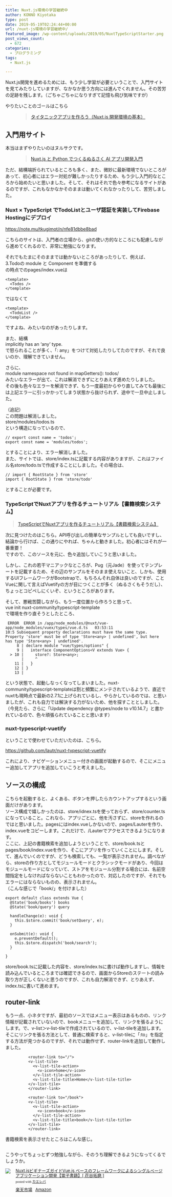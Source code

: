 ```yaml
---
title: Nuxt.js環境の学習継続中
author: KONNO Kiyotaka
type: post
date: 2019-05-19T02:24:44+00:00
url: /nuxt-js環境の学習継続中/
featured_image: /wp-content/uploads/2019/05/NuxtTypeScriptStarter.png
post_views_count:
  - 672
categories:
  - プログラミング
tags:
  - Nuxt.js

---
```

Nuxt.js開発を進めるためには、もう少し学習が必要ということで、入門サイトを見てみたりしていますが、なかなか思う方向には進んでくれません。その苦労の足跡を残します。（ごちゃごちゃになりすぎて記憶も飛び気味ですが）

やりたいことのゴールはこちら<figure class="wp-block-embed-wordpress wp-block-embed is-type-wp-embed is-provider-programmers-office">

<div class="wp-block-embed__wrapper">
  <blockquote class="wp-embedded-content" data-secret="INQ8ptDFlT">
    <a href="https://www.programmers-office.ml/%e3%82%bf%e3%82%a4%e3%82%bf%e3%83%8b%e3%83%83%e3%82%af%e3%82%a2%e3%83%97%e3%83%aa%e3%82%92%e4%bd%9c%e3%82%8d%e3%81%86%ef%bc%88nuxt-js-%e9%96%8b%e7%99%ba%e7%92%b0%e5%a2%83%e3%81%ae%e5%9f%ba%e6%9c%ac/">タイタニックアプリを作ろう（Nuxt.js 開発環境の基本）</a>
  </blockquote>
</div></figure> 

## 入門用サイト

本当はまずやりたいのはヌルサクです。<figure class="wp-block-embed-wordpress wp-block-embed is-type-wp-embed is-provider-programmers-office">

<div class="wp-block-embed__wrapper">
  <blockquote class="wp-embedded-content" data-secret="fzeg0Ood6J">
    <a href="https://www.programmers-office.ml/nuxt-js-%e3%81%a8-python-%e3%81%a6%e3%82%99%e3%81%a4%e3%81%8f%e3%82%8b%e3%81%ac%e3%82%8b%e3%81%95%e3%81%8f-ai-%e3%82%a2%e3%83%95%e3%82%9a%e3%83%aa%e9%96%8b%e7%99%ba%e5%85%a5%e9%96%80/">Nuxt.js と Python でつくるぬるさく AI アプリ開発入門</a>
  </blockquote>
</div></figure> 

ただ、結構端折られているところも多く、また、微妙に最新環境でないところがあって、初心者にはエラー対処が難しかったりするため、もう少し入門的なところから始めたいと思いました。そして、それはそれで色々参考になるサイトがあるのですが、これもなかなかそのままは動いてくれなかったりして、苦労しました。

### Nuxt × TypeScript でTodoListとユーザ認証を実装してFirebase Hostingにデプロイ

<a rel="noreferrer noopener" aria-label=" (opens in a new tab)" href="https://note.mu/tkugimot/n/nfe81dbbe8bad" target="_blank">https://note.mu/tkugimot/n/nfe81dbbe8bad</a>

こちらのサイトは、入門者の立場から、gitの使い方的なところにも配慮しながら進めてくれるので、非常に勉強になります。

それでもたまにそのままでは動かないところがあったりして、例えば、  
3.Todoの module と Component を準備する  
の時点でのpages/index.vueは

<pre class="wp-block-code"><code>&lt;template>
  &lt;Todos />
&lt;/template></code></pre>

ではなくて

<pre class="wp-block-code"><code>&lt;template>
  &lt;TodoList />
&lt;/template></code></pre>

ですよね、みたいなのがあったりします。

また、結構  
implicitly has an &#8216;any&#8217; type.  
で怒られることが多く、「: any」をつけて対処したりしてたのですが、それで良いのか、理解できていません。

さらに、  
module namespace not found in mapGetters(): todos/  
みたいなエラーが出て、これは解消できずにとりあえず進めたりしました。  
その後も色々なエラーを解消できず、もう一度最初からやり直してみても最後には上記エラーに引っかかってしまう状態から抜けられず、途中で一旦中止しました。

（追記）  
この問題は解消しました。  
store/modules/todos.ts  
という構造になっているので、

<pre class="wp-block-code"><code>// export const name = 'todos';
export const name = 'modules/todos';</code></pre>

とすることにより、エラー解消しました。  
また、サイトでは、store/index.tsに記載する内容がありますが、これはファイル名store/todo.tsで作成することにしました。その場合は、

<pre class="wp-block-code"><code>// import { RootState } from 'store'
import { RootState } from 'store/todo'</code></pre>

とすることが必要です。



### TypeScriptでNuxtアプリを作るチュートリアル【書籍検索システム】<figure class="wp-block-embed-wordpress wp-block-embed is-type-wp-embed is-provider-windii">

<div class="wp-block-embed__wrapper">
  <blockquote class="wp-embedded-content" data-secret="FlruvTbt13">
    <a href="https://windii.jp/frontend/nuxt/typescript-book-search-tutorial">TypeScriptでNuxtアプリを作るチュートリアル【書籍検索システム】</a>
  </blockquote>
</div></figure> 

次に見つけたのはこちら。API呼び出しの簡単なサンプルとしても良いですし、結論から行けば、この通りにやれば、ちゃんと動きました。初心者にはそれが一番重要！  
ですので、このソースを元に、色々追加していこうと思いました。

しかし、これの若干マニアックなところが、Pug（元Jade）を使ってテンプレートを記載するため、その辺のサンプルをそのまま使えないこと、しかも、使用するUIフレームワークがBootstrapで、もちろんそれ自体は良いのですが、ことVueに関して言えばVuetifyの方が目につくことが多く（ぬるさくもそうだし）、ちょっとコピペしにくいぞ、というところがあります。

そして、悪戦苦闘しながら、もう一度位置から作ろうと思って、  
vue init nuxt-community/typescript-template  
で環境を作り直そうとしたところ、

<pre class="wp-block-code"><code> ERROR  ERROR in /app/node_modules/@nuxt/vue-app/node_modules/vuex/types/vue.d.ts   03:53:11
10:5 Subsequent property declarations must have the same type.  Property 'store' must be of type 'Store&lt;any> | undefined', but here has type 'Store&lt;any> | undefined'.
     8 | declare module "vue/types/options" {
     9 |   interface ComponentOptions&lt;V extends Vue> {
  > 10 |     store?: Store&lt;any>;
       |     ^
    11 |   }
    12 | }
    13 | 
</code></pre>

という状態で、起動しなっくなってしまいました。nuxt-community/typescript-templateは割と頻繁にメンテされているようで、直近でnuxtも現時点で最新の2.7.1に上げられているし、やらかしているのでは、と思いましたが、これも自力では解決する力がないため、他を探すこととしました。（今見たら、さらに「Update dependency @types/node to v10.14.7」と書かれているので、色々頑張られていることと思います）

### nuxt-typescript-vuetify

ということで使わせていただいたのは、こちら。

<a rel="noreferrer noopener" aria-label=" (opens in a new tab)" href="https://github.com/lautr/nuxt-typescript-vuetify" target="_blank">https://github.com/lautr/nuxt-typescript-vuetify</a>

これにより、ナビゲーションメニュー付きの画面が起動するので、そこにメニュー追加してアプリを追加していこうと考えました。

## ソースの構成

こちらを起動すると、よくある、ボタンを押したらカウントアップするという画面だけがあります。  
ソース構成で嬉しかったのは、store/idnex.tsを使っておらず、store/counter.tsになっていること。これなら、アプリごとに、他を汚さずに、storeを作れるのではと思いました。pagesにはindex.vueしかないので、pages/Lauterを作り、index.vueをコピーします。これだけで、/Lauterでアクセスできるようになります。  
ここに、上記の書籍検索を追加しようということで、store/book.tsとpages/book/index.vueを作り、そこにアプリを作っていくことにします。そして、進んでいくのですが、どうも検索しても、一覧が表示されません。調べながら、storeの作り方としてモジュールモードとクラシックモードがあり、今回はモジュールモードになっていて、ストアをモジュール分割する場合には、名前空間指定をしなければならないこともわかったので、対応したのですが、それでもエラーにはならないものの、表示されません。  
（こんな感じで「book/」を付けました）

<pre class="wp-block-code"><code>export default class extends Vue {
  @State('book/books') books
  @State('book/query') query

  handleChange(e): void {
    this.$store.commit('book/setQuery', e);
  }

  onSubmit(e): void {
    e.preventDefault();
    this.$store.dispatch('book/search');
  }

}</code></pre>

store/book.tsに記載した内容を、store/index.tsに書けば動作しますし、情報を読み込んでいるところまでは確認できるので、画面からStoreのステートの読み取り方が正しくないと思うのですが、これも自力解消できず、とりあえず、index.tsに書いて進めます。

## router-link

もう一点、小ネタですが、最初のソースではメニュー表示はあるものの、リンク情報が記載されていないので、bookメニューを追加して、リンクを張るようにします。で、v-list＞v-list-tileで作成されているので、v-list-tileを追加します。  
そこにリンクを張る方法として、普通に検索すると、v-list-tileに「:to」を指定する方法が見つかるのですが、それでは動作せず、router-linkを追加して動作しました。

<pre class="wp-block-code"><code>          &lt;router-link to="/">
          &lt;v-list-tile>
            &lt;v-list-tile-action>
              &lt;v-icon>home&lt;/v-icon>
            &lt;/v-list-tile-action>
            &lt;v-list-tile-title>Home&lt;/v-list-tile-title>
          &lt;/v-list-tile>
          &lt;/router-link>

          &lt;router-link to="/book">
          &lt;v-list-tile>
            &lt;v-list-tile-action>
              &lt;v-icon>book&lt;/v-icon>
            &lt;/v-list-tile-action>
            &lt;v-list-tile-title>book&lt;/v-list-tile-title>
          &lt;/v-list-tile>
          &lt;/router-link></code></pre>

書籍検索を表示させたところはこんな感じ。<figure class="wp-block-image">

<img src="https://i2.wp.com/www.programmers-office.ml/wp-content/uploads/2019/05/book.png?ssl=1" alt="" class="wp-image-2945" srcset="https://i2.wp.com/www.programmers-office.ml/wp-content/uploads/2019/05/book.png?w=640&ssl=1 640w, https://i2.wp.com/www.programmers-office.ml/wp-content/uploads/2019/05/book.png?resize=300%2C168&ssl=1 300w" sizes="(max-width: 640px) 100vw, 640px" data-recalc-dims="1" /> </figure> 

こうやってちょっとずつ勉強しながら、そのうち理解できるようになってくるでしょうか。



<div class="kaerebalink-box" style="text-align:left;padding-bottom:20px;font-size:small;zoom: 1;overflow: hidden;">
  <div class="kaerebalink-image" style="float:left;margin:0 15px 10px 0;">
    <a href="//af.moshimo.com/af/c/click?a_id=1238335&p_id=54&pc_id=54&pl_id=616&s_v=b5Rz2P0601xu&url=https%3A%2F%2Fitem.rakuten.co.jp%2Frakutenkobo-ebooks%2F158e0465ee183249a44489cab37b28c9%2F" target="_blank" rel="noopener noreferrer"><img src="https://i2.wp.com/thumbnail.image.rakuten.co.jp/@0_mall/rakutenkobo-ebooks/cabinet/3105/2000006833105.jpg?ssl=1" style="border: none;" data-recalc-dims="1" /></a><img src="//i.moshimo.com/af/i/impression?a_id=1238335&p_id=54&pc_id=54&pl_id=616" width="1" height="1" style="border:none;" />
  </div>
  
  <div class="kaerebalink-info" style="line-height:120%;zoom: 1;overflow: hidden;">
    <div class="kaerebalink-name" style="margin-bottom:10px;line-height:120%">
      <a href="//af.moshimo.com/af/c/click?a_id=1238335&p_id=54&pc_id=54&pl_id=616&s_v=b5Rz2P0601xu&url=https%3A%2F%2Fitem.rakuten.co.jp%2Frakutenkobo-ebooks%2F158e0465ee183249a44489cab37b28c9%2F" target="_blank" rel="noopener noreferrer">Nuxt.jsビギナーズガイドVue.js ベースのフレームワークによるシングルページアプリケーション開発【電子書籍】[ 花谷拓磨 ]</a><img src="//i.moshimo.com/af/i/impression?a_id=1238335&p_id=54&pc_id=54&pl_id=616" width="1" height="1" style="border:none;" />
      <div class="kaerebalink-powered-date" style="font-size:8pt;margin-top:5px;font-family:verdana;line-height:120%">
        posted with <a href="https://kaereba.com" rel="nofollow noopener noreferrer" target="_blank">カエレバ</a>
      </div>
    </div>
    <div class="kaerebalink-detail" style="margin-bottom:5px;">
    </div>
    <div class="kaerebalink-link1" style="margin-top:10px;">
      <div class="shoplinkrakuten" style="display:inline;margin-right:5px">
        <a href="//af.moshimo.com/af/c/click?a_id=1238335&p_id=54&pc_id=54&pl_id=616&s_v=b5Rz2P0601xu&url=https%3A%2F%2Fsearch.rakuten.co.jp%2Fsearch%2Fmall%2Fnuxt%2F-%2Ff.1-p.1-s.1-sf.0-st.A-v.2%3Fx%3D0" target="_blank" rel="noopener noreferrer">楽天市場</a><img src="//i.moshimo.com/af/i/impression?a_id=1238335&p_id=54&pc_id=54&pl_id=616" width="1" height="1" style="border:none;" />
      </div>
      <div class="shoplinkamazon" style="display:inline;margin-right:5px">
        <a href="//af.moshimo.com/af/c/click?a_id=1238337&p_id=170&pc_id=185&pl_id=4062&s_v=b5Rz2P0601xu&url=https%3A%2F%2Fwww.amazon.co.jp%2Fgp%2Fsearch%3Fkeywords%3Dnuxt%26__mk_ja_JP%3D%25E3%2582%25AB%25E3%2582%25BF%25E3%2582%25AB%25E3%2583%258A" target="_blank" rel="noopener noreferrer">Amazon</a><img src="//i.moshimo.com/af/i/impression?a_id=1238337&p_id=170&pc_id=185&pl_id=4062" width="1" height="1" style="border:none;" />
      </div>
    </div>
  </div>
  
  <div class="booklink-footer" style="clear: left">
  </div>
</div>